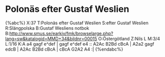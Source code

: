 # Polonäs efter Gustaf Weslien

{%abc%}
X:37
T:Polonäs efter Gustaf Weslien
S:efter Gustaf Weslien
R:Slängpolska
B:Gustaf Wesliens notbok
B:http://www.smus.se/earkiv/fmk/browselarge.php?lang=sw&katalogid=MMD+34&bildnr=00015
O:Östergötland
Z:Nils L
M:3/4
L:1/16
K:A
a4 gagf e^def | gagf e^def e4 :: A2Ac B2Bd cBcA | 
A2a2 gagf edcB | A2Ac B2Bd cBcA | cBcA G2A2 A4 :|
{%endabc%}
